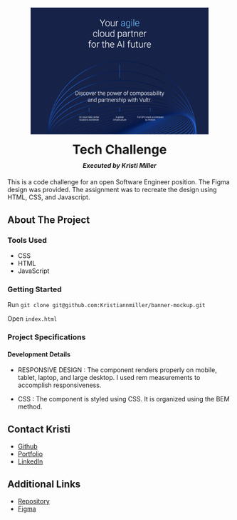 <br />
<p align="center">
  <a href="https://github.com/Kristiannmiller/banner-mockup">
    <img src="/assets/vultr_banner.png" alt="a screenshot of the banner component" width="400">
  </a>
  <h1 align="center" style="padding:0px; margin:10px 0px">Tech Challenge</h1>
  <h5 align="center" style="margin:0px 0px 20px 0px; padding:0px;">Executed by Kristi Miller</h5>
  <p align="left">
    This is a code challenge for an open Software Engineer position. The Figma design was provided. The assignment was to recreate the design using HTML, CSS, and Javascript.
    <br/>
  </p>
</p>

## About The Project

### Tools Used
* CSS
* HTML
* JavaScript

### Getting Started

Run `git clone git@github.com:Kristiannmiller/banner-mockup.git`

Open `index.html`

### Project Specifications

#### Development Details

- RESPONSIVE DESIGN : The component renders properly on mobile, tablet, laptop, and large desktop. I used rem measurements to accomplish responsiveness.

- CSS : The component is styled using CSS. It is organized using the BEM method.


## Contact Kristi

* [Github](https://github.com/Kristiannmiller)
* [Portfolio](http://www.kristiannmiller.com)
* [LinkedIn](https://www.linkedin.com/in/kristiannmiller/)

## Additional Links

- [Repository](https://github.com/Kristiannmiller/banner-mockup)
- [Figma](https://figma.com/design/nkJkicwMqZX3TLjvC3P38T/Vultr-Interview-Mockup?node-id=1-69&node-type=frame&t=xBKRV4e4QeTknTFF-0)